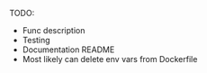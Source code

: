 TODO:
- Func description
- Testing
- Documentation README
- Most likely can delete env vars from Dockerfile
